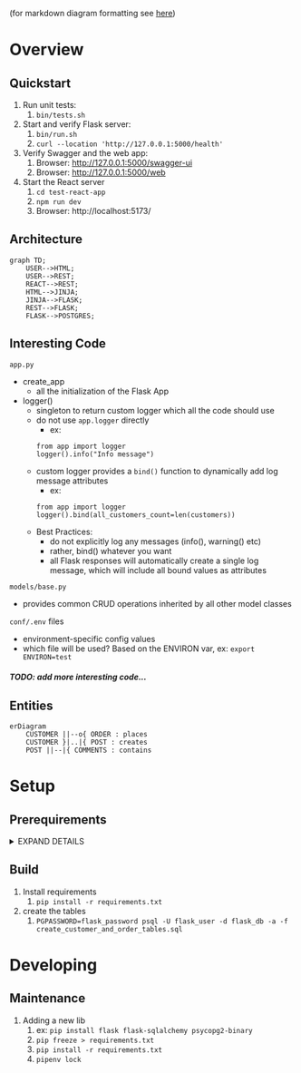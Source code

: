 (for markdown diagram formatting see [here](https://mermaid.js.org/syntax/flowchart.html))

# Overview

## Quickstart

1. Run unit tests:
   1. `bin/tests.sh`
1. Start and verify Flask server:
   1. `bin/run.sh`
   1. `curl --location 'http://127.0.0.1:5000/health'`
1. Verify Swagger and the web app:
   1. Browser: http://127.0.0.1:5000/swagger-ui
   1. Browser: http://127.0.0.1:5000/web
1. Start the React server
   1. `cd test-react-app`
   1. `npm run dev`
   1. Browser: http://localhost:5173/


## Architecture

```mermaid
graph TD;
    USER-->HTML;
    USER-->REST;
    REACT-->REST;
    HTML-->JINJA;
    JINJA-->FLASK;
    REST-->FLASK;
    FLASK-->POSTGRES;
```


## Interesting Code

`app.py`

- create_app
  - all the initialization of the Flask App
- logger()
  - singleton to return custom logger which all the code should use
  - do not use `app.logger` directly
    - ex:
    ```
    from app import logger
    logger().info("Info message")
    ```
  - custom logger provides a `bind()` function to dynamically add log message attributes
    - ex:
    ```
    from app import logger
    logger().bind(all_customers_count=len(customers))
    ```
  - Best Practices:
    - do not explicitly log any messages (info(), warning() etc)
    - rather, bind() whatever you want
    - all Flask responses will automatically create a single log message, which will include all bound values as attributes

`models/base.py`

- provides common CRUD operations inherited by all other model classes


`conf/.env` files

- environment-specific config values
- which file will be used? Based on the ENVIRON var, ex: `export ENVIRON=test`


##### TODO: add more interesting code...


## Entities



```mermaid
erDiagram
    CUSTOMER ||--o{ ORDER : places
    CUSTOMER }|..|{ POST : creates
    POST ||--|{ COMMENTS : contains
```

# Setup

## Prerequirements

<details>
  <summary>EXPAND DETAILS</summary>

1. Python
   1. is installed?
      1. `which python` or `which python3`
      1. `python -V` or `python3 -V`
      1. Tip: nice alias to add:
         1. `alias python="python"`
   1. No? Ex for OSX:
      1. https://www.python.org/downloads/macos/
      1. `which python3`
      1. .bashrc or .profile: `export PATH=/Library/Frameworks/Python.framework/Versions/3.12/bin:$PATH` (or whatever the result of which command)
      1. .bashrc or .profile: `export PYTHONPATH=./`
1. Node
   1. Is installed?
      1. `node --version`
   1. No?
      1. `nvm install --lts`
      1. `npm --version`
      1. `node --version`
1. Postgres
   1. Easy install https://postgresapp.com/
   1. Create the db
       1. `CREATE DATABASE flask_db;`
       1. `CREATE USER flask_user WITH PASSWORD 'flask_password';`
       1. `ALTER DATABASE flask_db OWNER to flask_user;`
       1. `GRANT ALL PRIVILEGES ON DATABASE flask_db TO flask_user;`
       1. `GRANT ALL ON ALL TABLES TO flask_user;`
   1. Test the connection
1. Github
   1. Create ssh keys to authenticate with github.  Ex:
       1. `ssh-keygen -t ed25519 -C "you@email.com"`
       1. `eval "$(ssh-agent -s)"`
       1. `ssh-add ~/.ssh/id_ed2551911`
    1. Clone this repo
       1. `git clone git@github.com:harpuna/scratch.git`

</details>

## Build

1. Install requirements
   1. `pip install -r requirements.txt`
1. create the tables
   1. `PGPASSWORD=flask_password psql -U flask_user -d flask_db -a -f create_customer_and_order_tables.sql`



# Developing

## Maintenance

1. Adding a new lib
   1. ex: `pip install flask flask-sqlalchemy psycopg2-binary`
   1. `pip freeze > requirements.txt`
   1. `pip install -r requirements.txt`
   1. `pipenv lock`
